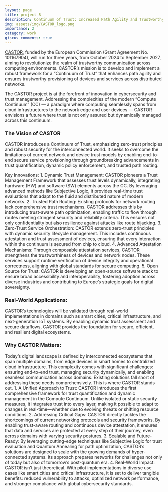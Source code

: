```yaml
---
layout: page
title: project 8
description: Continuum of Trust: Increased Path Agility and Trustworthy Device and Service Provisioning
img: assets/img/CASTOR_logo.png
importance: 2
category: work
giscus_comments: true
---
```



[CASTOR](https://castorhorizon.eu/), funded by the European Commission (Grant Agreement No. 101167904), will run for three years, from October 2024 to September 2027, aiming to revolutionize the realm of trustworthy communication across computing environments. CASTOR’s mission is to develop and implement a robust framework for a “Continuum of Trust” that enhances path agility and ensures trustworthy provisioning of devices and services across distributed networks.

The CASTOR project is at the forefront of innovation in cybersecurity and trust management. Addressing the complexities of the modern “Compute Continuum” (CC) — a paradigm where computing seamlessly spans from cloud infrastructures to the network edge and user devices — CASTOR envisions a future where trust is not only assured but dynamically managed across this continuum.

### The Vision of CASTOR

CASTOR introduces a Continuum of Trust, emphasizing zero-trust principles and robust security for the interconnected world. It seeks to overcome the limitations of current network and device trust models by enabling end-to-end secure service provisioning through groundbreaking advancements in trust quantification, dynamic policy enforcement, and trusted path routing.

Key Innovations:
	1.	Dynamic Trust Management: CASTOR pioneers a Trust Management Framework that assesses trust levels dynamically, integrating hardware (HW) and software (SW) elements across the CC. By leveraging advanced methods like Subjective Logic, it provides real-time trust evaluations that adapt to the fluid and distributed nature of modern networks.
	2.	Trusted Path Routing: Existing protocols for network routing lack comprehensive trust mechanisms. CASTOR addresses this by introducing trust-aware path optimization, enabling traffic to flow through routes meeting stringent security and reliability criteria. This ensures not only confidentiality but also resilience against attacks like route hijacking.
	3.	Zero-Trust Service Orchestration: CASTOR extends zero-trust principles with dynamic security lifecycle management. This includes continuous attestation and trust assessment of devices, ensuring that every interaction within the continuum is secured from chip to cloud.
	4.	Advanced Attestation Mechanisms: Through composable attestation services, CASTOR strengthens the trustworthiness of devices and network nodes. These services support runtime verification of device integrity and operational correctness, aligning with global standards for secure computing.
	5.	Open Source for Trust: CASTOR is developing an open-source software stack to ensure broad accessibility and interoperability, fostering adoption across diverse industries and contributing to Europe’s strategic goals for digital sovereignty.

### Real-World Applications:

CASTOR’s technologies will be validated through real-world implementations in domains such as smart cities, critical infrastructure, and next-generation IoT systems. By enabling dynamic trust assessment and secure dataflows, CASTOR provides the foundation for secure, efficient, and resilient digital ecosystems.

### Why CASTOR Matters:

Today’s digital landscape is defined by interconnected ecosystems that span multiple domains, from edge devices in smart homes to centralized cloud infrastructure. This complexity comes with significant challenges: ensuring end-to-end trust, managing security dynamically, and enabling seamless communication across domains. Existing solutions fall short of addressing these needs comprehensively. This is where CASTOR stands out.
	1.	A Unified Approach to Trust: CASTOR introduces the first comprehensive framework for trust quantification and dynamic management in the Compute Continuum. Unlike isolated or static security measures, it integrates trust into every layer, making it possible to adapt to changes in real-time—whether due to evolving threats or shifting resource conditions.
	2.	Addressing Critical Gaps: CASTOR directly tackles the shortcomings of current networking protocols and security frameworks. By enabling trust-aware routing and continuous device attestation, it ensures that data and services are protected at every step of their journey, even across domains with varying security postures.
	3.	Scalable and Future-Ready: By leveraging cutting-edge techniques like Subjective Logic for trust evaluation and Quantum Annealing for path optimization, CASTOR’s solutions are designed to scale with the growing demands of hyper-connected systems. Its approach prepares networks for challenges not only of today but also of tomorrow’s post-quantum era.
	4.	Real-World Impact: CASTOR isn’t just theoretical. With pilot implementations in diverse use cases like smart cities and critical infrastructure, it is set to deliver tangible benefits: reduced vulnerability to attacks, optimized network performance, and stronger compliance with global cybersecurity standards.
